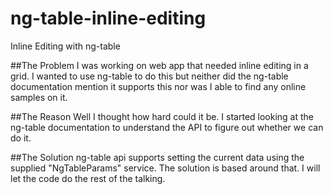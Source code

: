 # ng-table-inline-editing
Inline Editing with ng-table

##The Problem
I was working on web app that needed inline editing in a grid. I wanted to use ng-table to do this but neither did the ng-table documentation mention it supports this nor was I able to find any online samples on it. 

##The Reason
Well I thought how hard could it be. I started looking at the ng-table documentation to understand the API to figure out whether we can do it.

##The Solution
ng-table api supports setting the current data using the supplied "NgTableParams" service. The solution is based around that. I will let the code do the rest of the talking. 







